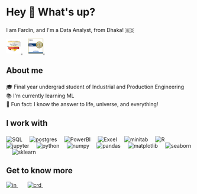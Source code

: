 <h1 align="left">Hey 👋 What's up?</h1>

###

<p align="left">I am Fardin, and I'm a Data Analyst, from Dhaka! 🇧🇩 </p>
<a href="https://www.credly.com/badges/44e04091-5e87-43d4-b211-81f739883a97/public_url: 120px;">
  <img src="google-data-analytics-professional-certificate.2 (1).png" height="40" alt="in"  />
  <img width="12" /></a>
<a href="https://www.credly.com/badges/72d4d0ea-7f81-4b77-afaf-230e9be0acf6/public_url">
  <img src="ibm-data-analyst-professional-certificate (1).png" height="40" alt="crd"  />
  <img width="12" /></a>

<h2 align="left">About me</h2>

###

<p align="left">🎓 Final year undergrad student of Industrial and Production Engineering<br>📚 I'm currently learning ML<br> 🎲 Fun fact: I know the answer to life, universe, and everything!</p>

###

<h2 align="left">I work with</h2>

###

<div align="left">
  <img src="https://upload.wikimedia.org/wikipedia/commons/8/87/Sql_data_base_with_logo.png" height="40" alt="SQL"  />
  <img width="12" />
  <img src="https://upload.wikimedia.org/wikipedia/commons/2/29/Postgresql_elephant.svg" height="40" alt="postgres"  />
  <img width="12" /> 
  <img src="https://upload.wikimedia.org/wikipedia/commons/c/cf/New_Power_BI_Logo.svg" height="40" alt="PowerBI"  />
  <img width="12" />
  <img src="https://upload.wikimedia.org/wikipedia/commons/3/34/Microsoft_Office_Excel_%282019%E2%80%93present%29.svg" height="40" alt="Excel"  />
  <img width="12" />
  <img src="https://upload.wikimedia.org/wikipedia/commons/thumb/d/d2/Minitab_Logo.svg/135px-Minitab_Logo.svg.png" height="40" alt="minitab"  />
  <img width="12" />
  <img src="https://upload.wikimedia.org/wikipedia/commons/thumb/1/1b/R_logo.svg/1086px-R_logo.svg.png?20240131042527" height="35" alt="R"  />
  <img width="12" /> <br>
  <img src="https://upload.wikimedia.org/wikipedia/commons/3/38/Jupyter_logo.svg" height="40" alt="jupyter"  />
  <img width="12" />
  <img src="https://upload.wikimedia.org/wikipedia/commons/c/c3/Python-logo-notext.svg" height="40" alt="python"  />
  <img width="12" /> 
  <img src="https://numpy.org/images/logo.svg" height="40" alt="numpy"  />
  <img width="12" />
  <img src="https://pandas.pydata.org/static/img/pandas_mark.svg" height="40" alt="pandas"  />
  <img width="12" />
  <img src="https://upload.wikimedia.org/wikipedia/commons/8/84/Matplotlib_icon.svg" height="40" alt="matplotlib"  />
  <img width="12" />
  <img src="https://seaborn.pydata.org/_images/logo-mark-lightbg.svg" height="40" alt="seaborn"  />
  <img width="12" />
  <img src="https://scikit-learn.org/stable/_images/scikit-learn-logo-notext.png" height="40" alt="sklearn"  />
</div>

###

<h2 align="left">Get to know more</h2>
<a href="https://www.linkedin.com/in/fardin-islam-mahin/" style="margin-right: 10px;">
  <img src="https://cdn1.iconfinder.com/data/icons/logotypes/32/circle-linkedin-512.png" height="40" alt="in"  />
  <img width="12" /></a>
<a href="https://www.credly.com/users/fardin-islam-mahin/">
  <img src="https://images.credly.com/images/b685de69-03cf-402c-b8e3-62ecd0e2e949/large_blob.png" height="40" alt="crd"  />
  <img width="12" /></a>
